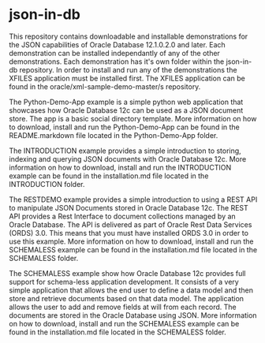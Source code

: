 # json-in-db

This repository contains downloadable and installable demonstrations for the JSON capabilities of Oracle Database 12.1.0.2.0 and later. Each demonstration can be installed independantly of any of the other demonstrations. Each demonstration has it's own folder within the json-in-db repository. In order to install and run any of the demonstrations the XFILES application must be installed first. The XFILES application can be found in the oracle/xml-sample-demo-master/s repository. 

The Python-Demo-App example is a simple python web application that showcases how Oracle Database 12c can be used as a JSON document store. The app is a basic social directory template. More information on how to download, install and run the Python-Demo-App can be found in the README.markdown file located in the Python-Demo-App folder.

The INTRODUCTION example provides a simple introduction to storing, indexing and querying JSON documents with Oracle Database 12c. More information on how to download, install and run the INTRODUCTION example can be found in the installation.md file located in the INTRODUCTION folder.

The RESTDEMO example provides a simple introduction to using a REST API to manipulate JSON Documents stored in Oracle Database 12c. The REST API provides a Rest Interface to document collections managed by an Oracle Database. The API is delivered as part of Oracle Rest Data Services (ORDS) 3.0. This means that you must have installed ORDS 3.0 in order to use this example. More information on how to download, install and run the SCHEMALESS example can be found in the installation.md file located in the SCHEMALESS folder.

The SCHEMALESS example show how Oracle Database 12c provides full support for schema-less application development. It consists of a very simple application that allows the end user to define a data model and then store and retrieve documents based on that data model. The application allows the user to add and remove fields at will from each record. The documents are stored in the Oracle Database using JSON. More information on how to download, install and run the SCHEMALESS example can be found in the installation.md file located in the SCHEMALESS  folder.

